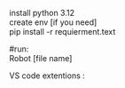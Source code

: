 install python 3.12
</br>
create env [if you need]
</br>
pip install -r requierment.text

#run:</br>
Robot [file name]
</br>

VS code extentions : 
 
